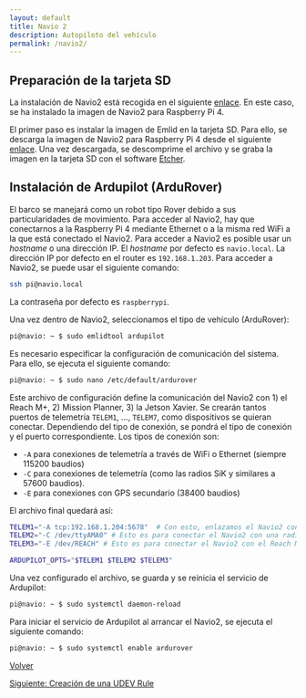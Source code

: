 ```yaml
---
layout: default
title: Navio 2
description: Autopiloto del vehículo
permalink: /navio2/
---
```


## Preparación de la tarjeta SD

La instalación de Navio2 está recogida en el siguiente [enlace](https://docs.emlid.com/navio2/configuring-raspberry-pi). En este caso, se ha instalado la imagen de Navio2 para Raspberry Pi 4.

El primer paso es instalar la imagen de Emlid en la tarjeta SD. Para ello, se descarga la imagen de Navio2 para Raspberry Pi 4 desde el siguiente [enlace](https://docs.emlid.com/navio2/common/dev/flash-sd-card/). Una vez descargada, se descomprime el archivo y se graba la imagen en la tarjeta SD con el software [Etcher](https://www.balena.io/etcher/).

## Instalación de Ardupilot (ArduRover)

El barco se manejará como un robot tipo Rover debido a sus particularidades de movimiento. Para acceder al Navio2, hay que conectarnos a la Raspberry Pi 4 mediante Ethernet o a la misma red WiFi a la que está conectado el Navio2. Para acceder a Navio2 es posible usar un *hostname* o una dirección IP. El *hostname* por defecto es `navio.local`. La dirección IP por defecto en el router es `192.168.1.203`. Para acceder a Navio2, se puede usar el siguiente comando:

```bash
ssh pi@navio.local
```

La contraseña por defecto es `raspberrypi`.

Una vez dentro de Navio2, seleccionamos el tipo de vehículo (ArduRover):

```bash
pi@navio: ~ $ sudo emlidtool ardupilot
```

Es necesario especificar la configuración de comunicación del sistema. Para ello, se ejecuta el siguiente comando:

```bash
pi@navio: ~ $ sudo nano /etc/default/ardurover
```

Este archivo de configuración define la comunicación del Navio2 con 1) el Reach M+, 2) Mission Planner, 3) la Jetson Xavier. Se crearán tantos puertos de telemetría `TELEM1`, ..., `TELEM7`, como dispositivos se quieran conectar. Dependiendo del tipo de conexión, se pondrá el tipo de conexión y el puerto correspondiente. Los tipos de conexión son:

* `-A` para conexiones de telemetría a través de WiFi o Ethernet (siempre 115200 baudios)
* `-C` para conexiones de telemetría (como las radios SiK y similares a 57600 baudios).
* `-E` para conexiones con GPS secundario (38400 baudios)

El archivo final quedará así:

```bash	
TELEM1="-A tcp:192.168.1.204:5678"  # Con esto, enlazamos el Navio2 con la Jetson Xavier
TELEM2="-C /dev/ttyAMA0" # Esto es para conectar el Navio2 con una radio SiK
TELEM3="-E /dev/REACH" # Esto es para conectar el Navio2 con el Reach M+. Ojo que el puerto USB /dev/REACH puede cambiar y llamarse /dev/ttyACM0 o /dev/ttyACM1. Para enlazar el Reach M+ con el nombre /dev/REACH, se debe crear una regla udev.

ARDUPILOT_OPTS="$TELEM1 $TELEM2 $TELEM3"
```

Una vez configurado el archivo, se guarda y se reinicia el servicio de Ardupilot:

```bash
pi@navio: ~ $ sudo systemctl daemon-reload
```

Para iniciar el servicio de Ardupilot al arrancar el Navio2, se ejecuta el siguiente comando:

```bash
pi@navio: ~ $ sudo systemctl enable ardurover
```

 [Volver](../)   

 [Siguiente: Creación de una UDEV Rule](/ASV_Loyola_US/udevrule/)